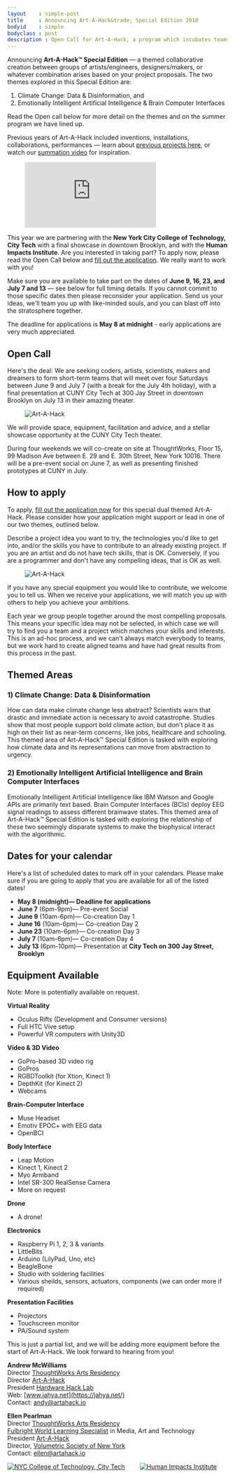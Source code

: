 ```yaml
---
layout    : simple-post
title     : Announcing Art-A-Hack&trade; Special Edition 2018
bodyid    : simple
bodyclass : post
description : Open Call for Art-A-Hack, a program which incubates teams from a variety of disciplines including art, technology, hardware and software development, design, immersive environments, music, theater, animation, social justice and interactivity, to collaboratively create something new.
---
```


Announcing **Art-A-Hack&trade; Special Edition** &mdash; a themed collaborative creation between groups of artists/engineers, designers/makers, or whatever combination arises based on your project proposals. The two themes explored in this Special Edition are:

1. Climate Change: Data &amp; Disinformation, and
2. Emotionally Intelligent Artificial Intelligence &amp; Brain Computer Interfaces

Read the Open call below for more detail on the themes and on the summer program we have lined up.

Previous years of Art-A-Hack included inventions, installations, collaborations, performances — learn about [previous projects here](/projects/), or watch our [summation video](https://www.youtube.com/watch?v=l1hfv_GlvGg) for inspiration.

<figure class="video">
	<iframe src="https://www.youtube.com/embed/l1hfv_GlvGg" frameborder="0" allow="autoplay; encrypted-media" allowfullscreen></iframe>
</figure>

This year we are partnering with the **New York City College of Technology, City Tech** with a final showcase in downtown Brooklyn, and with the **Human Impacts Institute**. Are you interested in taking part? To apply now, please read the Open Call below and <a href="https://docs.google.com/forms/d/e/1FAIpQLSd46YB4qkhivRoNfuhc0LjTTfaIP5Y82KqSB6oiB18Ok7ltIQ/viewform" target="_blank">fill out the application</a>. We really want to work with you!

Make sure you are available to take part on the dates of **June 9, 16, 23, and July 7 and 13** — see below for full timing details. If you cannot commit to those specific dates then please reconsider your application. Send us your ideas, we'll team you up with like-minded souls, and you can blast off into the stratosphere together.

The deadline for applications is **May 8 at midnight** - early applications are very much appreciated.


## Open Call

Here's the deal: We are seeking coders, artists, scientists, makers and dreamers to form short-term teams that will meet over four Saturdays between June 9 and July 7 (with a break for the July 4th holiday), with a final presentation at CUNY City Tech at 300 Jay Street in downtown Brooklyn on July 13 in their amazing theater.

<figure>
	<img src="/images/calls/summer-2016/art-a-hack-1.jpg" alt="Art-A-Hack" />
</figure>

We will provide space, equipment, facilitation and advice, and a stellar showcase opportunity at the CUNY City Tech theater.

During four weekends we will co-create on site at ThoughtWorks, Floor 15, 99 Madison Ave between E. 29 and E. 30th Street, New York 10016. There will be a pre-event social on June 7, as well as presenting finished prototypes at CUNY in July.


## How to apply

To apply, <a href="https://docs.google.com/forms/d/e/1FAIpQLSd46YB4qkhivRoNfuhc0LjTTfaIP5Y82KqSB6oiB18Ok7ltIQ/viewform" target="_blank">fill out the application now</a> for this special dual themed Art-A-Hack. Please consider how your application might support or lead in one of our two themes, outlined below.

Describe a project idea you want to try, the technologies you'd like to get into, and/or the skills you have to contribute to an already existing project. If you are an artist and do not have tech skills, that is OK. Conversely, if you are a programmer and don't have any compelling ideas, that is OK as well.

<figure>
	<img src="/images/calls/summer-2016/art-a-hack-3.jpg" alt="Art-A-Hack" />
</figure>

If you have any special equipment you would like to contribute, we welcome you to tell us. When we receive your applications, we will match you up with others to help you achieve your ambitions.

Each year we group people together around the most compelling proposals. This means your specific idea may not be selected, in which case we will try to find you a team and a project which matches your skills and interests. This is an ad-hoc process, and we can't always match everybody to teams, but we work hard to create aligned teams and have had great results from this process in the past.


## Themed Areas
### **1) Climate Change: Data &amp; Disinformation**

How can data make climate change less abstract? Scientists warn that drastic and immediate action is necessary to avoid catastrophe. Studies show that most people support bold climate action, but don't place it as high on their list as near-term concerns, like jobs, healthcare and schooling. This themed area of Art-A-Hack&trade; Special Edition is tasked with exploring how climate data and its representations can move from abstraction to urgency.

### **2) Emotionally Intelligent Artificial Intelligence and Brain Computer Interfaces**

Emotionally Intelligent Artificial Intelligence like IBM Watson and Google APIs are primarily text based. Brain Computer Interfaces (BCIs) deploy EEG signal readings to assess different brainwave states. This themed area of Art-A-Hack&trade; Special Edition is tasked with exploring the relationship of these two seemingly disparate systems to make the biophysical interact with the algorithmic.

## Dates for your calendar

Here's a list of scheduled dates to mark off in your calendars. Please make sure if you are going to apply that you are available for all of the listed dates!

* **May 8 (midnight)— Deadline for applications**
* **June 7** (6pm-9pm)— Pre-event Social
* **June 9** (10am-6pm)— Co-creation Day 1
* **June 16** (10am-6pm)— Co-creation Day 2
* **June 23** (10am-6pm)— Co-creation Day 3
* **July 7** (10am-6pm)— Co-creation Day 4
* **July 13** (6pm-10pm)— Presentation at **City Tech on 300 Jay Street, Brooklyn**

## Equipment Available

Note: More is potentially available on request.

**Virtual Reality**  
*   Oculus Rifts (Development and Consumer versions)
*   Full HTC Vive setup
*   Powerful VR computers with Unity3D

**Video &amp; 3D Video**  
*   GoPro-based 3D video rig
*   GoPros
*   RGBDToolkit (for Xtion, Kinect 1)
*   DepthKit (for Kinect 2)
*   Webcams

**Brain-Computer Interface**  
*   Muse Headset
*   Emotiv EPOC+ with EEG data
*   OpenBCI

**Body Interface**  
*   Leap Motion
*   Kinect 1, Kinect 2
*   Myo Armband
*   Intel SR-300 RealSense Camera
*   More on request

**Drone**  
*   A drone!

**Electronics**  
*   Raspberry Pi 1, 2, 3 &amp; variants
*   LittleBits
*   Arduino (LilyPad, Uno, etc)
*   BeagleBone
*   Studio with soldering facilities
*   Various sheilds, sensors, actuators, components (we can order more if required)

**Presentation Facilities**
*   Projectors
*   Touchscreen monitor
*   PA/Sound system

This is just a partial list, and we will be adding more equipment before the start of Art-A-Hack. We look forward to hearing from you!

**Andrew McWilliams**  
Director [ThoughtWorks Arts Residency](https://thoughtworksarts.io)  
Director [Art-A-Hack](https://artahack.io)  
President [Hardware Hack Lab](https://hardwarehacklab.io)  
Web: [www.jahya.net](https://jahya.net/)  
Contact: [andy@artahack.io](mailto:andy@artahack.io)

**Ellen Pearlman**  
Director [ThoughtWorks Arts Residency](https://thoughtworksarts.io)  
[Fulbright World Learning Specialist](https://fulbrightspecialist.worldlearning.org) in Media, Art and Technology   
President [Art-A-Hack](https://artahack.io)  
Director, [Volumetric Society of New York](https://meetup.com/volumetric/)  
Contact: [ellen@artahack.io](mailto:ellen@artahack.io)

<a href="http://www.citytech.cuny.edu/"><img src="/images/sponsors/city-tech.png" alt="NYC College of Technology, City Tech" style="max-width: 430px; margin-right: 30px;" /></a>
<a href="https://www.humanimpactsinstitute.org/"><img src="/images/sponsors/human-impacts-institute.png" alt="Human Impacts Institute" style="max-width: 230px;" /></a>